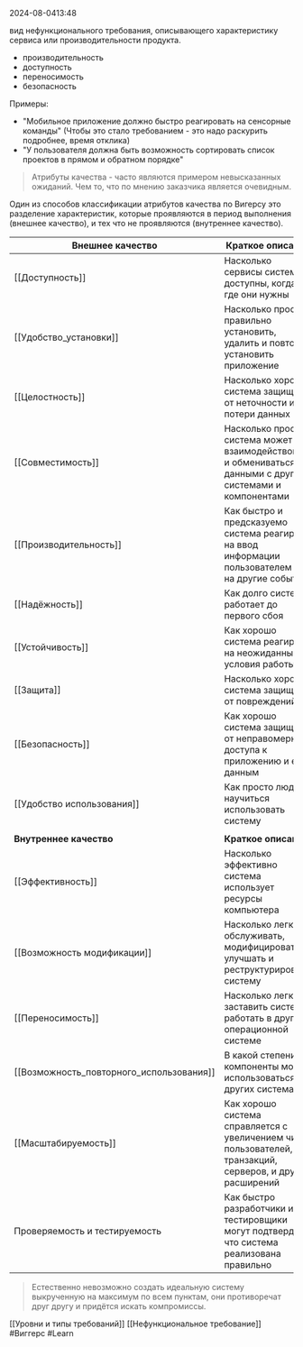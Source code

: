  2024-08-0413:48

вид  нефункционального требования, описывающего характеристику сервиса или производительности продукта.

- производительность
- доступность
- переносимость
- безопасность

Примеры:
- "Мобильное приложение должно быстро реагировать на сенсорные команды" (Чтобы это стало требованием - это надо раскурить подробнее, время отклика)
- "У пользователя должна быть возможность сортировать список проектов в прямом и обратном порядке"

>Атрибуты качества - часто являются примером невысказанных ожиданий. Чем то, что по мнению заказчика является очевидным.

Один из способов классификации атрибутов качества по Вигерсу это разделение характеристик, которые проявляются в период выполнения (внешнее качество), и тех что не проявляются (внутреннее качество).

| Внешнее качество                         | Краткое описание                                                                                            |
| ---------------------------------------- | ----------------------------------------------------------------------------------------------------------- |
| [[Доступность]]                          | Насколько сервисы системы доступны, когда и где они нужны                                                   |
| [[Удобство_установки]]                   | Насколько просто правильно установить, удалить и повторно установить приложение                             |
| [[Целостность]]                          | Насколько хорошо система защищает от неточности и потери данных                                             |
| [[Совместимость]]                        | Насколько просто система может взаимодействовать и обмениваться данными с другими системами и компонентами  |
| [[Производительность]]                   | Как быстро и предсказуемо система реагирует на ввод информации пользователем и на другие события            |
| [[Надёжность]]                           | Как долго система работает до первого сбоя                                                                  |
| [[Устойчивость]]                         | Как хорошо система реагирует на неожиданные условия работы                                                  |
| [[Защита]]                               | Насколько хорошо система защищает от повреждений                                                            |
| [[Безопасность]]                         | Как хорошо система защищает от неправомерного доступа к приложению и его данным                             |
| [[Удобство использования]]               | Как просто людям научиться использовать систему                                                             |
|                                          |                                                                                                             |
| **Внутреннее качество**                  | **Краткое описание**                                                                                        |
| [[Эффективность]]                        | Насколько эффективно система использует ресурсы компьютера                                                  |
| [[Возможность модификации]]              | Насколько легко обслуживать, модифицировать, улучшать и реструктурировать систему                           |
| [[Переносимость]]                        | Насколько легко заставить систему работать в другой операционной системе                                    |
| [[Возможность_повторного_использования]] | В какой степени компоненты могут использоваться в других системах                                           |
| [[Масштабируемость]]                     | Как хорошо система справляется с увеличением числа пользователей, транзакций, серверов, и других расширений |
| Проверяемость и тестируемость            | Как быстро разработчики и тестировщики могут подтвердить, что система реализована правильно                 |
>Естественно невозможно создать идеальную систему выкрученную на максимум по всем пунктам, они противоречат друг другу и придётся искать компромиссы.


[[Уровни и типы требований]]
[[Нефункциональное требование]]
#Виггерс 
#Learn